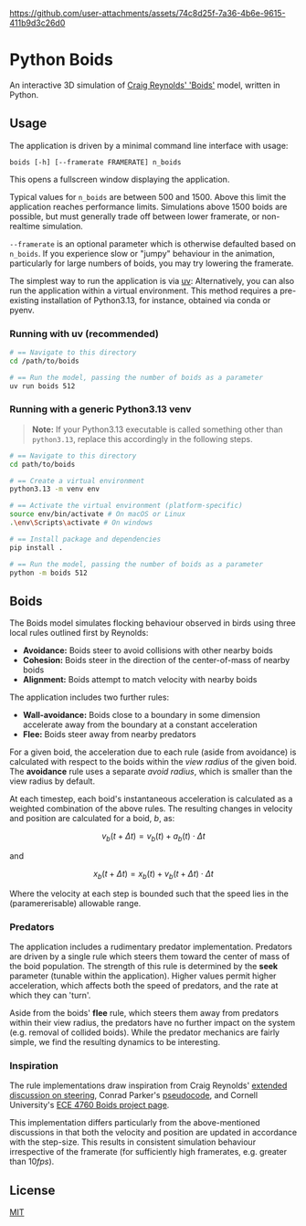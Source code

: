 https://github.com/user-attachments/assets/74c8d25f-7a36-4b6e-9615-411b9d3c26d0

# Python Boids

An interactive 3D simulation of [Craig Reynolds' 'Boids'](https://www.red3d.com/cwr/boids/) model, written in Python.

## Usage

The application is driven by a minimal command line interface with usage:

`boids [-h] [--framerate FRAMERATE] n_boids`

This opens a fullscreen window displaying the application.

Typical values for `n_boids` are between 500 and 1500. Above this limit the application 
reaches performance limits. Simulations above 1500 boids are possible, but must generally
trade off between lower framerate, or non-realtime simulation.

`--framerate` is an optional parameter which is otherwise defaulted based on `n_boids`.
If you experience slow or "jumpy" behaviour in the animation, particularly for large 
numbers of boids, you may try lowering the framerate.

The simplest way to run the application is via [uv](https://github.com/astral-sh/uv):
Alternatively, you can also run the application within a virtual environment. This method 
requires a pre-existing installation of Python3.13, for instance, obtained via conda or pyenv. 

### Running with uv (recommended)

```zsh
# == Navigate to this directory
cd /path/to/boids

# == Run the model, passing the number of boids as a parameter
uv run boids 512
```

### Running with a generic Python3.13 venv

> **Note:** If your Python3.13 executable is called something other than `python3.13`, replace this accordingly in the following steps.

```zsh
# == Navigate to this directory
cd path/to/boids

# == Create a virtual environment
python3.13 -m venv env

# == Activate the virtual environment (platform-specific)
source env/bin/activate # On macOS or Linux
.\env\Scripts\activate # On windows

# == Install package and dependencies
pip install .

# == Run the model, passing the number of boids as a parameter
python -m boids 512
```

## Boids

The Boids model simulates flocking behaviour observed in birds using three local
rules outlined first by Reynolds: 

+ **Avoidance:** Boids steer to avoid collisions with other nearby boids
+ **Cohesion:** Boids steer in the direction of the center-of-mass of nearby boids
+ **Alignment:** Boids attempt to match velocity with nearby boids

The application includes two further rules:

+ **Wall-avoidance:** Boids close to a boundary in some dimension accelerate away from the boundary at a constant acceleration 
+ **Flee:** Boids steer away from nearby predators

For a given boid, the acceleration due to each rule (aside from avoidance) is calculated with respect to the 
boids within the *view radius* of the given boid. The **avoidance** rule uses a separate *avoid radius*,
which is smaller than the view radius by default.

At each timestep, each boid's instantaneous acceleration is calculated as a weighted combination 
of the above rules. The resulting changes in velocity and position are calculated for a boid, $b$, as:

$$v_b(t + \Delta t) = v_b(t) + a_b(t)\cdot \Delta t$$

and 

$$x_b(t + \Delta t) = x_b(t) + v_b(t + \Delta t) \cdot \Delta t$$

Where the velocity at each step is bounded such that the speed lies in the 
(paramererisable) allowable range.



### Predators

The application includes a rudimentary predator implementation. Predators are driven 
by a single rule which steers them toward the center of mass of the boid population. The
strength of this rule is determined by the **seek** parameter (tunable within the application).
Higher values permit higher acceleration, which affects both the speed of predators, and 
the rate at which they can 'turn'. 

Aside from the boids' **flee** rule, which steers them away from predators within their
view radius, the predators have no further impact on the system (e.g. removal of collided 
boids). While the predator mechanics are fairly simple, we find the resulting dynamics
to be interesting. 

### Inspiration

The rule implementations draw inspiration from Craig Reynolds' [extended discussion on steering](https://www.red3d.com/cwr/steer/gdc99/),
Conrad Parker's [pseudocode](https://vergenet.net/~conrad/boids/pseudocode.html), and 
Cornell University's [ECE 4760 Boids project page](https://people.ece.cornell.edu/land/courses/ece4760/labs/s2021/Boids/Boids.html#:~:text=Boids%20is%20an%20artificial%20life,very%20simple%20set%20of%20rules.).

This implementation differs particularly from the above-mentioned discussions in that 
both the velocity and position are updated in accordance with the step-size. This results
in consistent simulation behaviour irrespective of the framerate (for sufficiently high
framerates, e.g. greater than $10fps$).

## License

[MIT](https://choosealicense.com/licenses/mit/)
